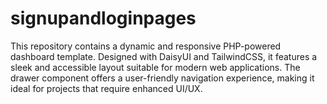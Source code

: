 # signupandloginpages
This repository contains a dynamic and responsive PHP-powered dashboard template. Designed with DaisyUI and TailwindCSS, it features a sleek and accessible layout suitable for modern web applications. The drawer component offers a user-friendly navigation experience, making it ideal for projects that require enhanced UI/UX.
